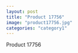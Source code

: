 ```yaml
---
layout: post
title: "Product 17756"
image: "product17756.jpg"
categories: "category1"
---
```

Product 17756
